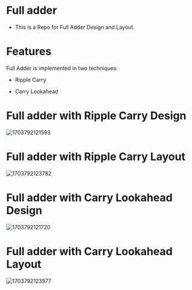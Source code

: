 # Full adder
- This is a Repo for Full Adder Design and Layout.

# Features
Full Adder is implemented in two techniques: 

- Ripple Carry

- Carry Lookahead

# Full adder with Ripple Carry Design
![1703792121593](https://github.com/AyaRedaOsman/Full-Adder-ripple-carry-and-carry-lookahead/assets/102327986/ca57ac02-46ce-4e3e-8fa8-97778b323ff3)


# Full adder with Ripple Carry Layout
![1703792123782](https://github.com/AyaRedaOsman/Full-Adder-ripple-carry-and-carry-lookahead/assets/102327986/d0bded11-e845-4022-aa80-400bac5cee8c)


# Full adder with Carry Lookahead Design
![1703792121720](https://github.com/AyaRedaOsman/Full-Adder-ripple-carry-and-carry-lookahead/assets/102327986/1be35e9b-3302-41d7-9d91-acf9397fb7b9)


# Full adder with Carry Lookahead Layout
![1703792123977](https://github.com/AyaRedaOsman/Full-Adder-ripple-carry-and-carry-lookahead/assets/102327986/28c9c972-4b96-4698-884e-0a4281791b09)






